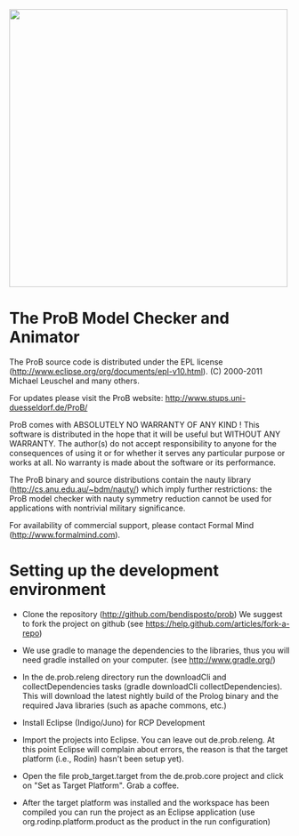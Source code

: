 <img src="https://github.com/bendisposto/prob/raw/develop/logo.png" width="500" align="center">

# The ProB Model Checker and Animator

The ProB source code is distributed under the EPL license (http://www.eclipse.org/org/documents/epl-v10.html).
(C) 2000-2011 Michael Leuschel and many others.

For updates please visit the ProB website: http://www.stups.uni-duesseldorf.de/ProB/

ProB comes with ABSOLUTELY NO WARRANTY OF ANY KIND ! This software is distributed in the hope that it will be useful but WITHOUT ANY WARRANTY. The author(s) do not accept responsibility to anyone for the consequences of using it or for whether it serves any particular purpose or works at all. No warranty is made about the software or its performance.

The ProB binary and source distributions contain the nauty library (http://cs.anu.edu.au/~bdm/nauty/) which imply further restrictions: the ProB model checker with nauty symmetry reduction cannot be used for applications with nontrivial military significance. 

For availability of commercial support, please contact Formal Mind (http://www.formalmind.com).

# Setting up the development environment

- Clone the repository (http://github.com/bendisposto/prob) 
  We suggest to fork the project on github (see https://help.github.com/articles/fork-a-repo)

- We use gradle to manage the dependencies to the libraries, thus you will need gradle installed on your computer. 
  (see http://www.gradle.org/)

- In the de.prob.releng directory run the downloadCli and collectDependencies tasks (gradle downloadCli collectDependencies). This will download the latest nightly build of the Prolog binary and the required Java libraries (such as apache commons, etc.)

- Install Eclipse (Indigo/Juno) for RCP Development

- Import the projects into Eclipse. You can leave out de.prob.releng.  At this point Eclipse will complain about errors, the reason is that the target platform (i.e., Rodin) hasn't been setup yet).

- Open the file prob_target.target from the de.prob.core project and click on "Set as Target Platform". Grab a coffee. 

- After the target platform was installed and the workspace has been compiled you can run the project as an Eclipse application (use org.rodinp.platform.product as the product in the run configuration)



